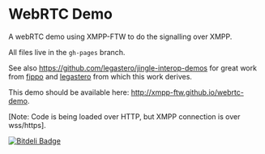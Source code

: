 WebRTC Demo
============

A webRTC demo using XMPP-FTW to do the signalling over XMPP.

All files live in the `gh-pages` branch.

See also https://github.com/legastero/jingle-interop-demos for great work from [fippo](https://github.com/fippo) and [legastero](https://github.com/legastero) from which this work derives.

This demo should be available here: http://xmpp-ftw.github.io/webrtc-demo. 

[Note: Code is being loaded over HTTP, but XMPP connection is over wss/https].




[![Bitdeli Badge](https://d2weczhvl823v0.cloudfront.net/xmpp-ftw/webrtc-demo/trend.png)](https://bitdeli.com/free "Bitdeli Badge")

